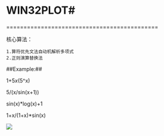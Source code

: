 # WIN32PLOT#

============================================

核心算法：
	
	1.算符优先文法自动机解析多项式
	2.正则演算替换法


##Example:##

1+5*x*(5^x)

5/(x/sin(x+1))

sin(x)*log(x)+1

1+x/(1+x)*sin(x)

![](http://files.cnblogs.com/files/guguli/100003309726139.gif)
